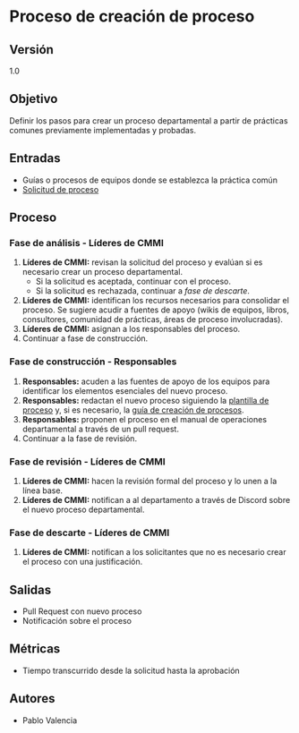 # Proceso de creación de proceso

## Versión

1.0

## Objetivo

Definir los pasos para crear un proceso departamental a partir de prácticas
comunes previamente implementadas y probadas.

## Entradas

- Guías o procesos de equipos donde se establezca la práctica común
- [Solicitud de proceso](https://forms.gle/DWKFqRoEY9vjzEb96)

## Proceso

### Fase de análisis - Líderes de CMMI

1. **Líderes de CMMI:** revisan la solicitud del proceso y evalúan si es
necesario crear un proceso departamental.
    * Si la solicitud es aceptada, continuar con el proceso.
    * Si la solicitud es rechazada, continuar a *fase de descarte*.
2. **Líderes de CMMI:** identifican los recursos necesarios para consolidar el
proceso. Se sugiere acudir a fuentes de apoyo (wikis de equipos, libros,
consultores, comunidad de prácticas, áreas de proceso involucradas).
3. **Líderes de CMMI:** asignan a los responsables del proceso.
4. Continuar a fase de construcción.

### Fase de construcción - Responsables

1. **Responsables:** acuden a las fuentes de apoyo de los equipos para
identificar los elementos esenciales del nuevo proceso.
2. **Responsables:** redactan el nuevo proceso siguiendo la
[plantilla de proceso](../Plantillas/Proceso.md) y, si es necesario, la
[guía de creación de procesos](../Guias/CreacionDeProceso.md).
3. **Responsables:** proponen el proceso en el manual de operaciones
departamental a través de un pull request.
4. Continuar a la fase de revisión.

### Fase de revisión - Líderes de CMMI

1. **Líderes de CMMI:** hacen la revisión formal del proceso y lo unen a
la línea base.
3. **Líderes de CMMI:** notifican a al departamento a través de Discord sobre
el nuevo proceso departamental.

### Fase de descarte - Líderes de CMMI

1. **Líderes de CMMI:** notifican a los solicitantes que no es necesario
crear el proceso con una justificación.

## Salidas

- Pull Request con nuevo proceso
- Notificación sobre el proceso

## Métricas

- Tiempo transcurrido desde la solicitud hasta la aprobación

## Autores

- Pablo Valencia
